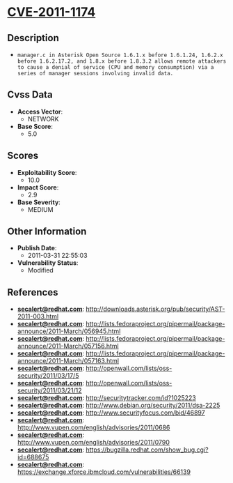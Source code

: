 
# [CVE-2011-1174](http://downloads.asterisk.org/pub/security/AST-2011-003.html)

## Description

- `manager.c in Asterisk Open Source 1.6.1.x before 1.6.1.24, 1.6.2.x before 1.6.2.17.2, and 1.8.x before 1.8.3.2 allows remote attackers to cause a denial of service (CPU and memory consumption) via a series of manager sessions involving invalid data.`

## Cvss Data

- **Access Vector**:
  - NETWORK
- **Base Score**:
  - 5.0

## Scores

- **Exploitability Score**:
  - 10.0
- **Impact Score**:
  - 2.9
- **Base Severity**:
  - MEDIUM

## Other Information

- **Publish Date**:
  - 2011-03-31 22:55:03
- **Vulnerability Status**:
  - Modified

## References

- **secalert@redhat.com**: http://downloads.asterisk.org/pub/security/AST-2011-003.html
- **secalert@redhat.com**: http://lists.fedoraproject.org/pipermail/package-announce/2011-March/056945.html
- **secalert@redhat.com**: http://lists.fedoraproject.org/pipermail/package-announce/2011-March/057156.html
- **secalert@redhat.com**: http://lists.fedoraproject.org/pipermail/package-announce/2011-March/057163.html
- **secalert@redhat.com**: http://openwall.com/lists/oss-security/2011/03/17/5
- **secalert@redhat.com**: http://openwall.com/lists/oss-security/2011/03/21/12
- **secalert@redhat.com**: http://securitytracker.com/id?1025223
- **secalert@redhat.com**: http://www.debian.org/security/2011/dsa-2225
- **secalert@redhat.com**: http://www.securityfocus.com/bid/46897
- **secalert@redhat.com**: http://www.vupen.com/english/advisories/2011/0686
- **secalert@redhat.com**: http://www.vupen.com/english/advisories/2011/0790
- **secalert@redhat.com**: https://bugzilla.redhat.com/show_bug.cgi?id=688675
- **secalert@redhat.com**: https://exchange.xforce.ibmcloud.com/vulnerabilities/66139
